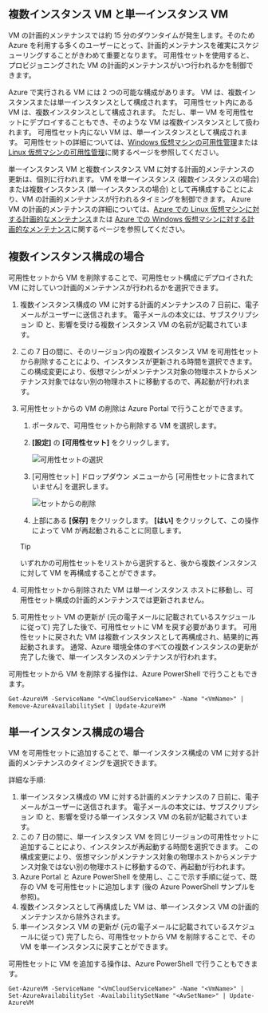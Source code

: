 

## <a name="multi-and-single-instance-vms"></a>複数インスタンス VM と単一インスタンス VM
VM の計画的メンテナンスでは約 15 分のダウンタイムが発生します。そのため Azure を利用する多くのユーザーにとって、計画的メンテナンスを確実にスケジューリングすることがきわめて重要となります。 可用性セットを使用すると、プロビジョニングされた VM の計画的メンテナンスがいつ行われるかを制御できます。

Azure で実行される VM には 2 つの可能な構成があります。 VM は、複数インスタンスまたは単一インスタンスとして構成されます。 可用性セット内にある VM は、複数インスタンスとして構成されます。 ただし、単一 VM を可用性セットにデプロイすることもでき、そのような VM は複数インスタンスとして扱われます。 可用性セット内にない VM は、単一インスタンスとして構成されます。  可用性セットの詳細については、[Windows 仮想マシンの可用性管理](../articles/virtual-machines/windows/manage-availability.md?toc=%2fazure%2fvirtual-machines%2fwindows%2ftoc.json)または [Linux 仮想マシンの可用性管理](../articles/virtual-machines/linux/manage-availability.md?toc=%2fazure%2fvirtual-machines%2flinux%2ftoc.json)に関するページを参照してください。

単一インスタンス VM と複数インスタンス VM に対する計画的メンテナンスの更新は、個別に行われます。 VM を単一インスタンス (複数インスタンスの場合) または複数インスタンス (単一インスタンスの場合) として再構成することにより、VM の計画的メンテナンスが行われるタイミングを制御できます。 Azure VM の計画的メンテナンスの詳細については、[Azure での Linux 仮想マシンに対する計画的なメンテナンス](../articles/virtual-machines/linux/planned-maintenance.md?toc=%2fazure%2fvirtual-machines%2flinux%2ftoc.json)または [Azure での Windows 仮想マシンに対する計画的なメンテナンス](../articles/virtual-machines/windows/planned-maintenance.md?toc=%2fazure%2fvirtual-machines%2fwindows%2ftoc.json)に関するページを参照してください。

## <a name="for-multi-instance-configuration"></a>複数インスタンス構成の場合
可用性セットから VM を削除することで、可用性セット構成にデプロイされた VM に対していつ計画的メンテナンスが行われるかを選択できます。

1. 複数インスタンス構成の VM に対する計画的メンテナンスの 7 日前に、電子メールがユーザーに送信されます。 電子メールの本文には、サブスクリプション ID と、影響を受ける複数インスタンス VM の名前が記載されています。
2. この 7 日の間に、そのリージョン内の複数インスタンス VM を可用性セットから削除することにより、インスタンスが更新される時間を選択できます。 この構成変更により、仮想マシンがメンテナンス対象の物理ホストからメンテナンス対象ではない別の物理ホストに移動するので、再起動が行われます。
3. 可用性セットからの VM の削除は Azure Portal で行うことができます。

   1. ポータルで、可用性セットから削除する VM を選択します。  

   2. **[設定]** の **[可用性セット]** をクリックします。

      ![可用性セットの選択](./media/virtual-machines-planned-maintenance-schedule/availabilitysetselection.png)

   3. [可用性セット] ドロップダウン メニューから [可用性セットに含まれていません] を選択します。

      ![セットからの削除](./media/virtual-machines-planned-maintenance-schedule/availabilitysetwarning.png)

   4. 上部にある **[保存]** をクリックします。 **[はい]** をクリックして、この操作によって VM が再起動されることに同意します。

   >[!TIP]
   >いずれかの可用性セットをリストから選択すると、後から複数インスタンスに対して VM を再構成することができます。

4. 可用性セットから削除された VM は単一インスタンス ホストに移動し、可用性セット構成の計画的メンテナンスでは更新されません。
5. 可用性セット VM の更新が (元の電子メールに記載されているスケジュールに従って) 完了した後で、可用性セットに VM を戻す必要があります。 可用性セットに戻された VM は複数インスタンスとして再構成され、結果的に再起動されます。 通常、Azure 環境全体のすべての複数インスタンスの更新が完了した後で、単一インスタンスのメンテナンスが行われます。

可用性セットから VM を削除する操作は、Azure PowerShell で行うこともできます。

```
Get-AzureVM -ServiceName "<VmCloudServiceName>" -Name "<VmName>" | Remove-AzureAvailabilitySet | Update-AzureVM
```

## <a name="for-single-instance-configuration"></a>単一インスタンス構成の場合
VM を可用性セットに追加することで、単一インスタンス構成の VM に対する計画的メンテナンスのタイミングを選択できます。

詳細な手順:

1. 単一インスタンス構成の VM に対する計画的メンテナンスの 7 日前に、電子メールがユーザーに送信されます。 電子メールの本文には、サブスクリプション ID と、影響を受ける単一インスタンス VM の名前が記載されています。
2. この 7 日の間に、単一インスタンス VM を同じリージョンの可用性セットに追加することにより、インスタンスが再起動する時間を選択できます。 この構成変更により、仮想マシンがメンテナンス対象の物理ホストからメンテナンス対象ではない別の物理ホストに移動するので、再起動が行われます。
3. Azure Portal と Azure PowerShell を使用し、ここで示す手順に従って、既存の VM を可用性セットに追加します  (後の Azure PowerShell サンプルを参照)。
4. 複数インスタンスとして再構成した VM は、単一インスタンス VM の計画的メンテナンスから除外されます。
5. 単一インスタンス VM の更新が (元の電子メールに記載されているスケジュールに従って) 完了したら、可用性セットから VM を削除することで、その VM を単一インスタンスに戻すことができます。

可用性セットに VM を追加する操作は、Azure PowerShell で行うこともできます。

    Get-AzureVM -ServiceName "<VmCloudServiceName>" -Name "<VmName>" | Set-AzureAvailabilitySet -AvailabilitySetName "<AvSetName>" | Update-AzureVM

<!--Anchors-->



<!--Link references-->
[Virtual Machines Manage Availability]: virtual-machines-windows-tutorial.md
[Understand planned versus unplanned maintenance]: virtual-machines-manage-availability.md#Understand-planned-versus-unplanned-maintenance/
